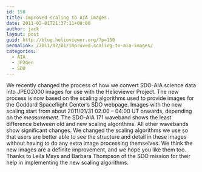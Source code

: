 ```yaml
---
id: 150
title: Improved scaling to AIA images.
date: 2011-02-01T21:37:11+00:00
author: jack
layout: post
guid: http://blog.helioviewer.org/?p=150
permalink: /2011/02/01/improved-scaling-to-aia-images/
categories:
  - AIA
  - JP2Gen
  - SDO
---
```

We recently changed the process of how we convert SDO-AIA science data into JPEG2000 images for use with the Helioviewer Project. The new process is now based on the scaling algorithms used to provide images for the Goddard Spaceflight Center&#8217;s SDO webpage. Images with the new scaling start from about 2011/01/31 02:00 &#8211; 04:00 UT onwards, depending on the _measurement_. The SDO-AIA 171 waveband shows the least difference between old and new scaling algorithms. All other wavebands show significant changes. We changed the scaling algorithms we use so that users are better able to see the structure and detail in these images without having to do any extra image processing themselves. We think the new images are a definite improvement, and we hope you like them too. Thanks to Leila Mays and Barbara Thompson of the SDO mission for their help in implementing the new scaling algorithms.


